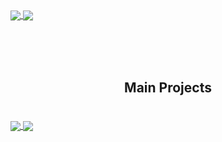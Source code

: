 <a href= "https://github.com/anuraghazra/github-readme-stats"> 
  <img align = "center" src ="https://github-readme-stats.vercel.app/api?username=ArthurMaverick&layout=compact&show_icons=true&title_color=5C2DAE&icon_color=5C2DAE"/> 
</a> 


<a href= "https://github.com/anuraghazra/github-readme-stats"> 
 <img align = "center" src ="https://github-readme-stats.vercel.app/api/top-langs/?username=ArthurMaverick&layout=compact&show_icons=true&title_color=5C2DAE&icon_color=5C2DAE"/>
</a> 

<br/><br/><br/>

<h2 align="center">Main Projects</h2>
<h1 align="center"></h1>



<a href= "https://github-readme-stats.vercel.app/api/pin"> 
  <img align = "center" src ="https://github-readme-stats.vercel.app/api/pin/?username=ArthurMaverick&repo=next-template"/>
</a> <a href= "https://github-readme-stats.vercel.app/api/pin"> 
  <img align = "center" src ="https://github-readme-stats.vercel.app/api/pin/?username=ArthurMaverick&repo=React_Flix"/>
</a> 

